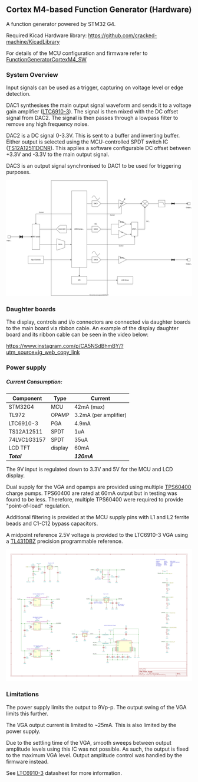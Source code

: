 ## Cortex M4-based Function Generator (Hardware)
A function generator powered by STM32 G4.


Required Kicad Hardware library: https://github.com/cracked-machine/KicadLibrary

For details of the MCU configuration and firmware refer to [FunctionGeneratorCortexM4_SW](https://github.com/cracked-machine/FunctionGeneratorCortexM4_SW)

### System Overview

Input signals can be used as a trigger, capturing on voltage level or edge detection.

DAC1 synthesises the main output signal waveform and sends it to a voltage gain amplifier ([LTC6910-3](https://www.analog.com/media/en/technical-documentation/data-sheets/6910fb.pdf)). The signal is then mixed with the DC offset signal from DAC2. The signal is then passes through a lowpass filter to remove any high frequency noise.

DAC2 is a DC signal 0-3.3V. This is sent to a buffer and inverting buffer. Either output is selected using the MCU-controlled SPDT switch IC ([TS12A12511DCNR](http://www.ti.com/lit/ds/symlink/ts12a12511.pdf)). This applies a software configurable DC offset between +3.3V and -3.3V to the main output signal.

DAC3 is an output signal synchronised to DAC1 to be used for triggering purposes.

![](FunctionGeneratorCortextM4_SystemOverview.svg)

### Daughter boards ###

The display, controls and i/o connectors are connected via daughter boards to the main board via ribbon cable. An example of the display daughter board and its ribbon cable can be seen in the video below:

https://www.instagram.com/p/CA5NSdBhmBY/?utm_source=ig_web_copy_link

### Power supply

##### Current Consumption:

|Component|Type|Current|
|---------|----|-------|
|STM32G4|MCU|42mA (max)|
|TL972|OPAMP|3.2mA (per amplifier)|
|LTC6910-3|PGA|4.9mA|
|TS12A12511|SPDT|1uA|
|74LVC1G3157|SPDT|35uA|
|LCD TFT|display|60mA|
|*__Total__*||*__120mA__*|

The 9V input is regulated down to 3.3V and 5V for the MCU and LCD display.

Dual supply for the VGA and opamps are provided using multiple [TPS60400](http://www.ti.com/lit/ds/symlink/tps60402.pdf) charge pumps. TPS60400 are rated at 60mA output but in testing was found to be less. Therefore, multiple TPS60400 were required to provide "point-of-load" regulation.

Additional filtering is provided at the MCU supply pins with L1 and L2 ferrite beads and C1-C12 bypass capacitors.

A midpoint reference 2.5V voltage is provided to the LTC6910-3 VGA using a  [TL431DBZ](https://www.ti.com/lit/ds/symlink/tl431.pdf) precision programmable reference.


![](HW/MainBoard/RevB/schema/PSU-PSU.svg)

### Limitations

The power supply limits the output to 9Vp-p. The output swing of the VGA limits this further.

The VGA output current is limited to ~25mA. This is also limited by the power supply.

Due to the settling time of the VGA, smooth sweeps between output amplitude levels using this IC was not possible. As such, the output is fixed to the maximum VGA level. Output amplitude control was handled by the firmware instead.

See [LTC6910-3](https://www.analog.com/media/en/technical-documentation/data-sheets/6910fb.pdf) datasheet for more information.
